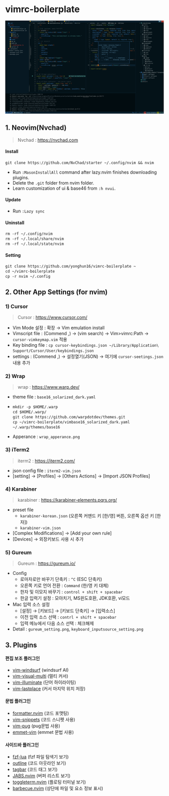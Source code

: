 # vimrc-boilerplate 
<div align="center">
  <img src="https://raw.githubusercontent.com/yonghun16/yonghun16/refs/heads/main/images/nvim_preview.png" width=800px />
</div>


## 1. Neovim(Nvchad)
> Nvchad : https://nvchad.com

#### Install
```shell
git clone https://github.com/NvChad/starter ~/.config/nvim && nvim
```
  - Run `:MasonInstallAll` command after lazy.nvim finishes downloading plugins.
  - Delete the `.git` folder from nvim folder.
  - Learn customization of ui & base46 from `:h nvui`.

#### Update
  - Run `:Lazy sync`

#### Uninstall
```shell
rm -rf ~/.config/nvim
rm -rf ~/.local/share/nvim
rm -rf ~/.local/state/nvim
```

#### Setting
```shell
git clone https://github.com/yonghun16/vimrc-boilerplate ~
cd ~/vimrc-boilerplate
cp -r nvim ~/.config
```


## 2. Other App Settings (for nvim)
### 1) Cursor
> Cursor : https://www.cursor.com/
  - Vim Mode 설정 : 확장 → Vim emulation install 
  - Vimscript file : (Commend ,) → (vim search) → Vim>vimrc:Path → `cursor-vimkeymap.vim` 적용
  - Key binding file : `cp cursor-keybindings.json ~/Library/Application\ Support/Cursor/User/keybindings.json`
  - settings : (Commend ,) → 설정열기(JSON) → 여기에 `cursor-seetings.json` 내용 추가

### 2) Wrap
> wrap : https://www.warp.dev/
  - theme file : `base16_solarized_dark.yaml`
  - ```shell
    mkdir -p $HOME/.warp
    cd $HOME/.warp/
    git clone https://github.com/warpdotdev/themes.git
    cp ~/vimrc-boilerplate/vimbase16_solarized_dark.yaml ~/.warp/themes/base16
    ```
  - Apperance : `wrap_apperance.png`

### 3) iTerm2
> iterm2 : https://iterm2.com/
  - json config file : `iterm2-vim.json`
  - [setting] → [Profiles] → [Others Actions] → [Import JSON Profiles]

### 4) Karabiner
> karabiner : https://karabiner-elements.pqrs.org/
  - preset file
    - `karabiner-korean.json`  (오른쪽 커맨드 키 [한/영] 버튼, 오른쪽 옵션 키 [한자])
    - `karabiner-vim.json`
  - [Complex Modifications] → [Add your own rule]
  - [Devices] → 외장키보드 사용 시 추가

### 5) Gureum
> Gureum : https://gureum.io/
  - Config
    - 로마자로만 바꾸기 단축키 : `^C` (ESC 단축키)
    - 오른쪽 키로 언어 전환 : `Command` (한/영 키 대체)
    - 한자 및 이모지 바꾸기 : `control + shift + spacebar`
    - 한글 입력기 설정 : 모아치기, MS윈도호환, JDK호환, vi모드 
  - Mac 입력 소스 설정
    - [설정] → [키보드] → [키보드 단축키] → [입력소스]
    - 이전 입력 소스 선택 : `contrl + shift + spacebar`
    - 입력 메뉴에서 다음 소스 선택 : 체크해제
  - Detail : `gureum_setting.png`, `keyboard_inputsource_setting.png`


## 3. Plugins 
#### 편집 보조 플러그인
  - [vim-windsurf](https://github.com/Exafunction/windsurf.vim) (windsurf AI)
  - [vim-visual-multi](https://github.com/mg979/vim-visual-multi) (멀티 커서)
  - [vim-illuminate](https://github.com/RRethy/vim-illuminate) (단어 하이라이팅)
  - [vim-lastplace](https://github.com/farmergreg/vim-lastplace) (커서 마지막 위치 저장)

#### 문법 플러그인
  - [formatter.nvim](https://github.com/mhartington/formatter.nvim) (코드 포맷팅)
  - [vim-snippets](https://github.com/honza/vim-snippets) (코드 스니펫 사용)
  - [vim-pug](https://github.com/digitaltoad/vim-pug) (pug문법 사용)
  - [emmet-vim](https://github.com/mattn/emmet-vim) (emmet 문법 사용)

#### 사이드바 플러그인
  - [fzf-lua](https://github.com/ibhagwan/fzf-lua) (fzf 파일 탐색기 보기)
  - [outline](https://github.com/hedyhli/outline.nvim) (코드 아웃라인 보기)
  - [tagbar](https://github.com/preservim/tagbar) (코드 태그 보기)
  - [JABS.nvim](https://github.com/matbme/JABS.nvim) (버퍼 리스트 보기)
  - [toggleterm.nvim](https://github.com/akinsho/toggleterm.nvim) (플로팅 터미널 보기)
  - [barbecue.nvim](https://github.com/utilyre/barbecue.nvim) (상단에 파일 및 요소 정보 표시)


